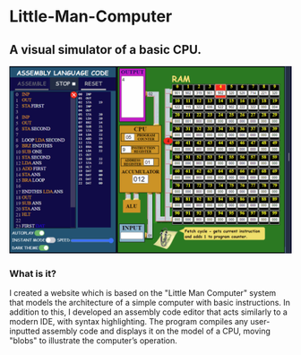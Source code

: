# Little-Man-Computer
## A visual simulator of a basic CPU.

![LMC gif](https://github.com/rafrafraf1/Little-Man-Computer/blob/main/lmc.gif)

### What is it?
I created a website which is based on the "Little Man Computer" system that models the architecture of a
simple computer with basic instructions. In addition to this, I developed an assembly code editor that acts
similarly to a modern IDE, with syntax highlighting. The program compiles any user-inputted assembly code
and displays it on the model of a CPU, moving "blobs" to illustrate the computer’s operation.
